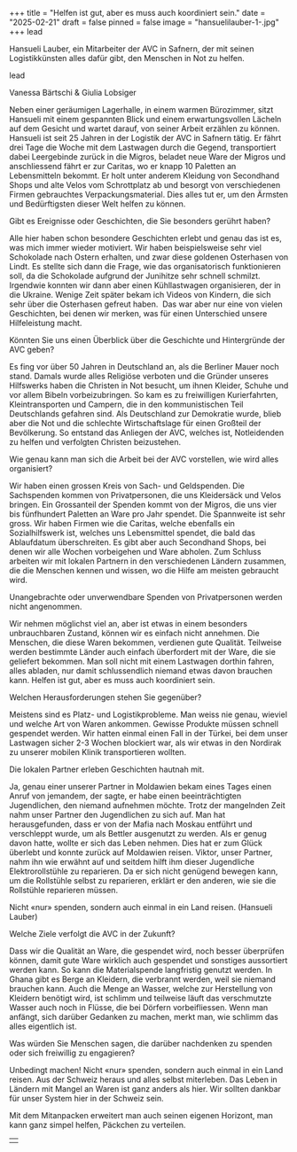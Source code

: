 +++
title = "Helfen ist gut, aber es muss auch koordiniert sein."
date = "2025-02-21"
draft = false
pinned = false
image = "hansuelilauber-1-.jpg"
+++
lead

Hansueli Lauber, ein Mitarbeiter der AVC in Safnern, der mit seinen Logistikkünsten alles dafür gibt, den Menschen in Not zu helfen.



lead

Vanessa Bärtschi & Giulia Lobsiger



Neben einer geräumigen Lagerhalle, in einem warmen Bürozimmer, sitzt Hansueli mit einem gespannten Blick und einem erwartungsvollen Lächeln auf dem Gesicht und wartet darauf, von seiner Arbeit erzählen zu können. Hansueli ist seit 25 Jahren in der Logistik der AVC in Safnern tätig. Er fährt drei Tage die Woche mit dem Lastwagen durch die Gegend, transportiert dabei Leergebinde zurück in die Migros, beladet neue Ware der Migros und anschliessend fährt er zur Caritas, wo er knapp 10 Paletten an Lebensmitteln bekommt. Er holt unter anderem Kleidung von Secondhand Shops und alte Velos vom Schrottplatz ab und besorgt von verschiedenen Firmen gebrauchtes Verpackungsmaterial. Dies alles tut er, um den Ärmsten und Bedürftigsten dieser Welt helfen zu können.



Gibt es Ereignisse oder Geschichten, die Sie besonders gerührt haben?

Alle hier haben schon besondere Geschichten erlebt und genau das ist es, was mich immer wieder motiviert. Wir haben beispielsweise sehr viel Schokolade nach Ostern erhalten, und zwar diese goldenen Osterhasen von Lindt. Es stellte sich dann die Frage, wie das organisatorisch funktionieren soll, da die Schokolade aufgrund der Junihitze sehr schnell schmilzt. Irgendwie konnten wir dann aber einen Kühllastwagen organisieren, der in die Ukraine. Wenige Zeit später bekam ich Videos von Kindern, die sich sehr über die Osterhasen gefreut haben.  Das war aber nur eine von vielen Geschichten, bei denen wir merken, was für einen Unterschied unsere Hilfeleistung macht.



Könnten Sie uns einen Überblick über die Geschichte und Hintergründe der AVC geben?

Es fing vor über 50 Jahren in Deutschland an, als die Berliner Mauer noch stand. Damals wurde alles Religiöse verboten und die Gründer unseres Hilfswerks haben die Christen in Not besucht, um ihnen Kleider, Schuhe und vor allem Bibeln vorbeizubringen. So kam es zu freiwilligen Kurierfahrten, Kleintransporten und Campern, die in den kommunistischen Teil Deutschlands gefahren sind. Als Deutschland zur Demokratie wurde, blieb aber die Not und die schlechte Wirtschaftslage für einen Großteil der Bevölkerung. So entstand das Anliegen der AVC, welches ist, Notleidenden zu helfen und verfolgten Christen beizustehen.



Wie genau kann man sich die Arbeit bei der AVC vorstellen, wie wird alles organisiert?

Wir haben einen grossen Kreis von Sach- und Geldspenden. Die Sachspenden kommen von Privatpersonen, die uns Kleidersäck und Velos bringen. Ein Grossanteil der Spenden kommt von der Migros, die uns vier bis fünfhundert Paletten an Ware pro Jahr spendet. Die Spannweite ist sehr gross. Wir haben Firmen wie die Caritas, welche ebenfalls ein Sozialhilfswerk ist, welches uns Lebensmittel spendet, die bald das Ablaufdatum überschreiten. Es gibt aber auch Secondhand Shops, bei denen wir alle Wochen vorbeigehen und Ware abholen. Zum Schluss arbeiten wir mit lokalen Partnern in den verschiedenen Ländern zusammen, die die Menschen kennen und wissen, wo die Hilfe am meisten gebraucht wird.



Unangebrachte oder unverwendbare Spenden von Privatpersonen werden nicht angenommen.

Wir nehmen möglichst viel an, aber ist etwas in einem besonders unbrauchbaren Zustand, können wir es einfach nicht annehmen. Die Menschen, die diese Waren bekommen, verdienen gute Qualität. Teilweise werden bestimmte Länder auch einfach überfordert mit der Ware, die sie geliefert bekommen. Man soll nicht mit einem Lastwagen dorthin fahren, alles abladen, nur damit schlussendlich niemand etwas davon brauchen kann. Helfen ist gut, aber es muss auch koordiniert sein.



Welchen Herausforderungen stehen Sie gegenüber?

Meistens sind es Platz- und Logistikprobleme. Man weiss nie genau, wieviel und welche Art von Waren ankommen. Gewisse Produkte müssen schnell gespendet werden. Wir hatten einmal einen Fall in der Türkei, bei dem unser Lastwagen sicher 2-3 Wochen blockiert war, als wir etwas in den Nordirak zu unserer mobilen Klinik transportieren wollten.



Die lokalen Partner erleben Geschichten hautnah mit.

Ja, genau einer unserer Partner in Moldawien bekam eines Tages einen Anruf von jemandem, der sagte, er habe einen beeinträchtigten Jugendlichen, den niemand aufnehmen möchte. Trotz der mangelnden Zeit nahm unser Partner den Jugendlichen zu sich auf. Man hat herausgefunden, dass er von der Mafia nach Moskau entführt und verschleppt wurde, um als Bettler ausgenutzt zu werden. Als er genug davon hatte, wollte er sich das Leben nehmen. Dies hat er zum Glück überlebt und konnte zurück auf Moldawien reisen. Viktor, unser Partner, nahm ihn wie erwähnt auf und seitdem hilft ihm dieser Jugendliche Elektrorollstühle zu reparieren. Da er sich nicht genügend bewegen kann, um die Rollstühle selbst zu reparieren, erklärt er den anderen, wie sie die Rollstühle reparieren müssen.



Nicht «nur» spenden, sondern auch einmal in ein Land reisen. (Hansueli Lauber)



Welche Ziele verfolgt die AVC in der Zukunft?

Dass wir die Qualität an Ware, die gespendet wird, noch besser überprüfen können, damit gute Ware wirklich auch gespendet und sonstiges aussortiert werden kann. So kann die Materialspende langfristig genutzt werden. In Ghana gibt es Berge an Kleidern, die verbrannt werden, weil sie niemand brauchen kann. Auch die Menge an Wasser, welche zur Herstellung von Kleidern benötigt wird, ist schlimm und teilweise läuft das verschmutzte Wasser auch noch in Flüsse, die bei Dörfern vorbeifliessen. Wenn man anfängt, sich darüber Gedanken zu machen, merkt man, wie schlimm das alles eigentlich ist.



Was würden Sie Menschen sagen, die darüber nachdenken zu spenden oder sich freiwillig zu engagieren?

Unbedingt machen! Nicht «nur» spenden, sondern auch einmal in ein Land reisen. Aus der Schweiz heraus und alles selbst miterleben. Das Leben in Ländern mit Mangel an Waren ist ganz anders als hier. Wir sollten dankbar für unser System hier in der Schweiz sein.

Mit dem Mitanpacken erweitert man auch seinen eigenen Horizont, man kann ganz simpel helfen, Päckchen zu verteilen.



|     |
| --- |
|     |

<!--EndFragment-->